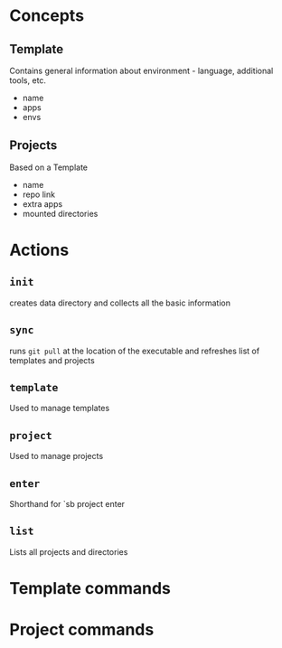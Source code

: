 # Concepts 

## Template

Contains general information about environment - language, additional tools, etc.

- name
- apps
- envs

## Projects

Based on a Template

- name
- repo link
- extra apps
- mounted directories

# Actions

## `init`

creates data directory and collects all the basic information

## `sync`

runs `git pull` at the location of the executable and refreshes list of templates
and projects

## `template`

Used to manage templates

## `project`

Used to manage projects

## `enter`

Shorthand for `sb project enter <name>

## `list`

Lists all projects and directories

# Template commands

# Project commands

